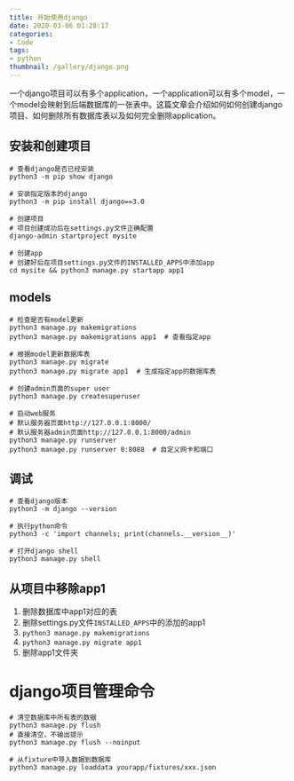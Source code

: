 ```yaml
---
title: 开始使用django
date: 2020-03-06 01:28:17
categories:
- Code
tags:
- python
thumbnail: /gallery/django.png
---
```


一个django项目可以有多个application，一个application可以有多个model，一个model会映射到后端数据库的一张表中。这篇文章会介绍如何如何创建django项目、如何删除所有数据库表以及如何完全删除application。

## 安装和创建项目

```
# 查看django是否已经安装
python3 -m pip show django

# 安装指定版本的django
python3 -m pip install django==3.0

# 创建项目
# 项目创建成功后在settings.py文件正确配置
django-admin startproject mysite

# 创建app
# 创建好后在项目settings.py文件的INSTALLED_APPS中添加app
cd mysite && python3 manage.py startapp app1
```

## models

```
# 检查是否有model更新
python3 manage.py makemigrations
python3 manage.py makemigrations app1  # 查看指定app

# 根据model更新数据库表
python3 manage.py migrate
python3 manage.py migrate app1  # 生成指定app的数据库表

# 创建admin页面的super user
python3 manage.py createsuperuser

# 启动web服务
# 默认服务器页面http://127.0.0.1:8000/
# 默认服务器admin页面http://127.0.0.1:8000/admin
python3 manage.py runserver
python3 manage.py runserver 0:8088  # 自定义网卡和端口
```

## 调试

```
# 查看django版本
python3 -m django --version

# 执行python命令
python3 -c 'import channels; print(channels.__version__)'

# 打开django shell
python3 manage.py shell
```

## 从项目中移除app1

1. 删除数据库中app1对应的表
2. 删除settings.py文件`INSTALLED_APPS`中的添加的app1
3. `python3 manage.py makemigrations`
4. `python3 manage.py migrate app1`
5. 删除app1文件夹

# django项目管理命令

```
# 清空数据库中所有表的数据
python3 manage.py flush
# 直接清空，不输出提示
python3 manage.py flush --noinput

# 从fixture中导入数据到数据库
python3 manage.py loaddata yourapp/fixtures/xxx.json
```
